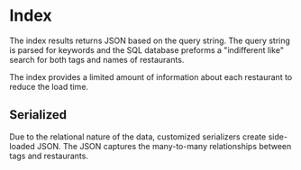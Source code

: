 # Index
The index results returns JSON based on the query string. The query string is parsed for keywords and the SQL database preforms a "indifferent like" search for both tags and names of restaurants.

The index provides a limited amount of information about each restaurant to reduce the load time.

## Serialized
Due to the relational nature of the data, customized serializers create side-loaded JSON. The JSON captures the many-to-many relationships between tags and restaurants.
